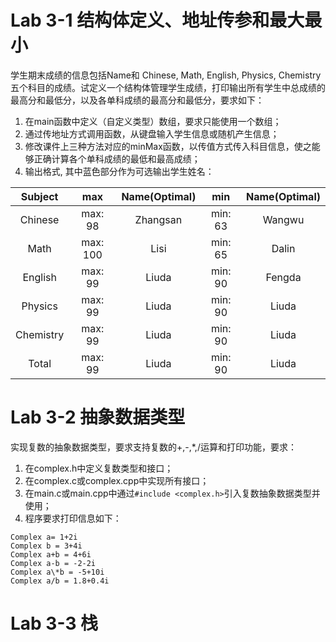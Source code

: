 # Lab 3-1 结构体定义、地址传参和最大最小

  学生期末成绩的信息包括Name和 Chinese, Math, English, Physics, Chemistry五个科目的成绩。试定义一个结构体管理学生成绩，打印输出所有学生中总成绩的最高分和最低分，以及各单科成绩的最高分和最低分，要求如下：
 1. 在main函数中定义（自定义类型）数组，要求只能使用一个数组；
 2. 通过传地址方式调用函数，从键盘输入学生信息或随机产生信息；
 3. 修改课件上三种方法对应的minMax函数，以传值方式传入科目信息，使之能够正确计算各个单科成绩的最低和最高成绩；
 4. 输出格式, 其中蓝色部分作为可选输出学生姓名：

| Subject | max | Name(Optimal) | min | Name(Optimal) |
| :-----: | :-: | :-----------: | :-: | :-----------: |
| Chinese | max: 98 | Zhangsan | min: 63 |Wangwu |
| Math | max: 100 | Lisi | min: 65 | Dalin |
| English | max: 99 | Liuda | min: 90 | Fengda |
| Physics | max: 99 | Liuda | min: 90 | Liuda |
| Chemistry | max: 99 | Liuda | min: 90 | Liuda |
| Total | max: 99 | Liuda | min: 90 | Liuda |

# Lab 3-2  抽象数据类型

实现复数的抽象数据类型，要求支持复数的+,-,\*,/运算和打印功能，要求：
1. 在complex.h中定义复数类型和接口；
2. 在complex.c或complex.cpp中实现所有接口；
3. 在main.c或main.cpp中通过`#include <complex.h>`引入复数抽象数据类型并使用；
4. 程序要求打印信息如下：
```
Complex a= 1+2i
Complex b = 3+4i
Complex a+b = 4+6i
Complex a-b = -2-2i
Complex a\*b = -5+10i
Complex a/b = 1.8+0.4i
```

# Lab 3-3 栈
